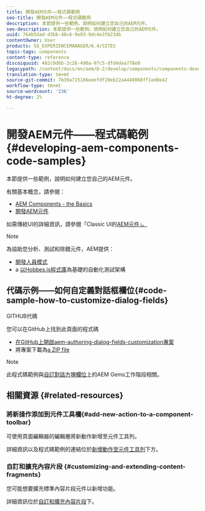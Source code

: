 ```yaml
---
title: 開發AEM元件——程式碼範例
seo-title: 開發AEM元件——程式碼範例
description: 本節提供一些範例，說明如何建立您自己的AEM元件。
seo-description: 本節提供一些範例，說明如何建立您自己的AEM元件。
uuid: 764b5dad-d3bb-48c6-9e93-9dc4e3f623db
contentOwner: User
products: SG_EXPERIENCEMANAGER/6.4/SITES
topic-tags: components
content-type: reference
discoiquuid: 402c0d6b-2c26-490a-97c5-dfd4dea778e0
legacypath: /content/docs/en/aem/6-2/develop/components/components-develop
translation-type: tm+mt
source-git-commit: 7b39a715166eeefdf20eb22a4449068ff1ed0e42
workflow-type: tm+mt
source-wordcount: '236'
ht-degree: 2%

---
```



# 開發AEM元件——程式碼範例{#developing-aem-components-code-samples}

本節提供一些範例，說明如何建立您自己的AEM元件。

有關基本概念，請參閱：

* [AEM Components - the Basics](/help/sites-developing/components-basics.md)
* [開發AEM元件](/help/sites-developing/developing-components.md)

如需傳統UI的詳細資訊，請參閱「Classic UI的[AEM元件」。](/help/sites-developing/developing-components-classic.md)

>[!NOTE]
>
>為協助您分析、測試和除錯元件，AEM提供：
>
>* [開發人員模式](/help/sites-developing/developer-mode.md)
>* a [以Hobbes.js程式庫](/help/sites-developing/hobbes.md)為基礎的自動化測試架構

>



## 代碼示例——如何自定義對話框欄位{#code-sample-how-to-customize-dialog-fields}

GITHUB代碼

您可以在GitHub上找到此頁面的程式碼

* [在GitHub上開啟aem-authoring-dialog-fields-customization專案](https://github.com/Adobe-Marketing-Cloud/aem-authoring-dialog-fields-customization)
* 將專案下載為[a ZIP file](https://github.com/Adobe-Marketing-Cloud/aem-authoring-dialog-fields-customization/archive/master.zip)

>[!NOTE]
>
>此程式碼範例與[自訂對話方塊欄位](https://docs.adobe.com/content/ddc/en/gems/customizing-dialog-fields-in-touch-ui.html)上的AEM Gems工作階段相關。

## 相關資源 {#related-resources}

### 將新操作添加到元件工具欄{#add-new-action-to-a-component-toolbar}

可使用頁面編輯器的編輯層將新動作新增至元件工具列。

詳細資訊以及程式碼範例的連結位於[新增動作至元件工具列](/help/sites-developing/customizing-page-authoring-touch.md#add-new-action-to-a-component-toolbar)下方。

### 自訂和擴充內容片段 {#customizing-and-extending-content-fragments}

您可能想要擴充標準內容片段元件以新增功能。

詳細資訊位於[自訂和擴充內容片段](/help/sites-developing/customizing-content-fragments.md)下。

